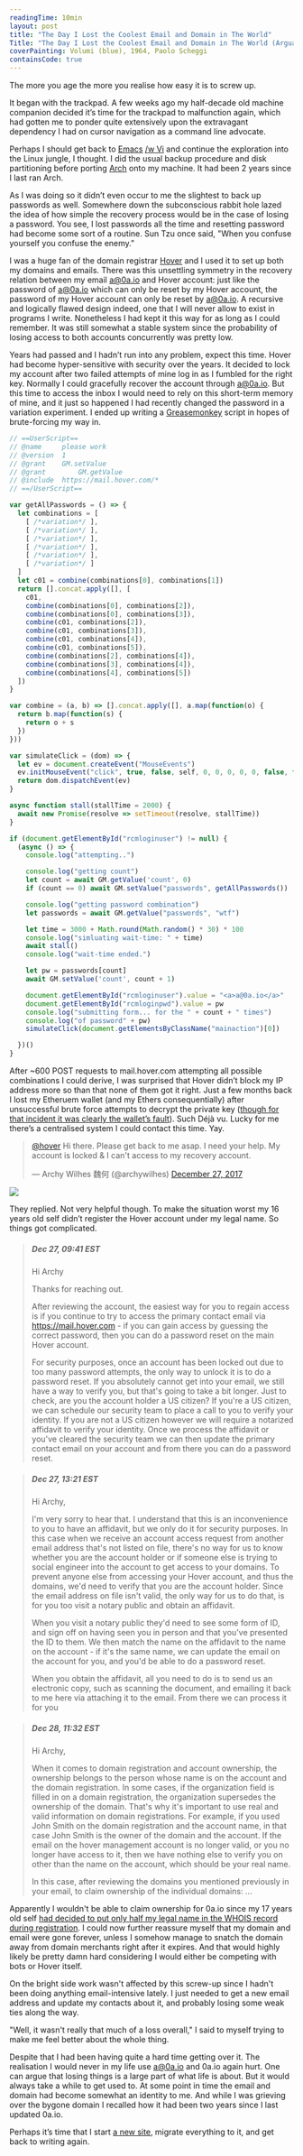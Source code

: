 ```yaml
---
readingTime: 10min
layout: post
title: "The Day I Lost the Coolest Email and Domain in The World"
Title: "The Day I Lost the Coolest Email and Domain in The World (Arguably)"
coverPainting: Volumi (blue), 1964, Paolo Scheggi
containsCode: true
---
```


The more you age the more you realise how easy it is to screw up.

It began with the trackpad. A few weeks ago my half-decade old machine companion decided it’s time for the trackpad to malfunction again, which had gotten me to ponder quite extensively upon the extravagant dependency I had on cursor navigation as a command line advocate.

Perhaps I should get back to [Emacs](http://emacs.sexy/) [/w Vi](https://www.emacswiki.org/emacs/Evil) and continue the exploration into the Linux jungle, I thought. I did the usual backup procedure and disk partitioning before porting [Arch](https://wiki.archlinux.org/index.php/Arch_is_the_best) onto my machine. It had been 2 years since I last ran Arch.

As I was doing so it didn’t even occur to me the slightest to back up passwords as well. Somewhere down the subconscious rabbit hole lazed the idea of how simple the recovery process would be in the case of losing a password. You see, I lost passwords all the time and resetting password had become some sort of a routine. Sun Tzu once said, "When you confuse yourself you confuse the enemy."

I was a huge fan of the domain registrar [Hover](https://en.wikipedia.org/wiki/Hover_(domain_registrar)) and I used it to set up both my domains and emails. There was this unsettling symmetry in the recovery relation between my email <a>a@0a.io</a> and Hover account: just like the password of <a>a@0a.io</a> which can only be reset by my Hover account, the password of my Hover account can only be reset by <a>a@0a.io</a>. A recursive and logically flawed design indeed, one that I will never allow to exist in programs I write. Nonetheless I had kept it this way for as long as I could remember. It was still somewhat a stable system since the probability of losing access to both accounts concurrently was pretty low.

Years had passed and I hadn’t run into any problem, expect this time. Hover had become hyper-sensitive with security over the years. It decided to lock my account after two failed attempts of mine log in as I fumbled for the right key. Normally I could gracefully recover the account through <a>a@0a.io</a>. But this time to access the inbox I would need to rely on this short-term memory of mine, and it just so happened I had recently changed the password in a variation experiment. I ended up writing a [Greasemonkey](https://addons.mozilla.org/en-US/firefox/addon/greasemonkey/) script in hopes of brute-forcing my way in.

```js
// ==UserScript==
// @name     please work
// @version  1
// @grant    GM.setValue
// @grant		 GM.getValue
// @include  https://mail.hover.com/*
// ==/UserScript==

var getAllPasswords = () => {
  let combinations = [
    [ /*variation*/ ],
    [ /*variation*/ ],
    [ /*variation*/ ],
    [ /*variation*/ ],
    [ /*variation*/ ],
    [ /*variation*/ ]
  ]
  let c01 = combine(combinations[0], combinations[1])
  return [].concat.apply([], [
    c01,
    combine(combinations[0], combinations[2]),
    combine(combinations[0], combinations[3]),
    combine(c01, combinations[2]),
    combine(c01, combinations[3]),
    combine(c01, combinations[4]),
    combine(c01, combinations[5]),
    combine(combinations[2], combinations[4]),
    combine(combinations[3], combinations[4]),
    combine(combinations[4], combinations[5])
  ])
}

var combine = (a, b) => [].concat.apply([], a.map(function(o) {
  return b.map(function(s) {
    return o + s
  })
}))

var simulateClick = (dom) => {
  let ev = document.createEvent("MouseEvents")
  ev.initMouseEvent("click", true, false, self, 0, 0, 0, 0, 0, false, false, false, false, 0, null)
  return dom.dispatchEvent(ev)
}

async function stall(stallTime = 2000) {
  await new Promise(resolve => setTimeout(resolve, stallTime))
}

if (document.getElementById("rcmloginuser") != null) {
  (async () => {
    console.log("attempting..")

    console.log("getting count")
    let count = await GM.getValue('count', 0)
    if (count == 0) await GM.setValue("passwords", getAllPasswords())

    console.log("getting password combination")
    let passwords = await GM.getValue("passwords", "wtf")

    let time = 3000 + Math.round(Math.random() * 30) * 100
    console.log("simluating wait-time: " + time)
    await stall()
    console.log("wait-time ended.")

    let pw = passwords[count]
    await GM.setValue('count', count + 1)

    document.getElementById("rcmloginuser").value = "<a>a@0a.io</a>"
    document.getElementById("rcmloginpwd").value = pw
    console.log("submitting form... for the " + count + " times")
    console.log("of password" + pw)
    simulateClick(document.getElementsByClassName("mainaction")[0])

  })()
}
```

After ~600 POST requests to mail.hover.com attempting all possible combinations I could derive, I was surprised that Hover didn’t block my IP address more so than that none of them got it right. Just a few months back I lost my Etheruem wallet (and my Ethers consequentially) after unsuccessful brute force attempts to decrypt the private key ([though for that incident it was clearly the wallet’s fault](https://github.com/ethereum/mist/issues/2411)). Such Déjà vu. Lucky for me there’s a centralised system I could contact this time. Yay.

<blockquote class="twitter-tweet" data-lang="en"><p lang="en" dir="ltr"><a href="https://twitter.com/hover?ref_src=twsrc%5Etfw">@hover</a> Hi there. Please get back to me asap. I need your help. My account is locked &amp; I can&#39;t access to my recovery account.</p>&mdash; Archy Wilhes 魏何 (@archywilhes) <a href="https://twitter.com/archywilhes/status/945929498201006081?ref_src=twsrc%5Etfw">December 27, 2017</a></blockquote> <script async src="https://platform.twitter.com/widgets.js" charset="utf-8"></script>

<img src="../img/hover-can-you-help.png" style="max-width:300px">

They replied. Not very helpful though. To make the situation worst my 16 years old self didn’t register the Hover account under my legal name. So things got complicated.

>##### Dec 27, 09:41 EST
>Hi Archy
>
>Thanks for reaching out.
>
>After reviewing the account, the easiest way for you to regain access is if you continue to try to access the primary contact email via https://mail.hover.com - if you can gain access by guessing the correct password, then you can do a password reset on the main Hover account.
>
>For security purposes, once an account has been locked out due to too many password attempts, the only way to unlock it is to do a password reset. If you absolutely cannot get into your email, we still have a way to verify you, but that's going to take a bit longer. Just to check, are you the account holder a US citizen? If you're a US citizen, we can schedule our security team to place a call to you to verify your identity. If you are not a US citizen however we will require a notarized affidavit to verify your identity. Once we process the affidavit or you've cleared the security team we can then update the primary contact email on your account and from there you can do a password reset.

<div></div>

> ##### Dec 27, 13:21 EST
>Hi Archy,
>
>I'm very sorry to hear that. I understand that this is an inconvenience to you to have an affidavit, but we only do it for security purposes. In this case when we receive an account access request from another email address that's not listed on file, there's no way for us to know whether you are the account holder or if someone else is trying to social engineer into the account to get access to your domains. To prevent anyone else from accessing your Hover account, and thus the domains, we'd need to verify that you are the account holder. Since the email address on file isn't valid, the only way for us to do that, is for you too visit a notary public and obtain an affidavit.
>
>When you visit a notary public they'd need to see some form of ID, and sign off on having seen you in person and that you've presented the ID to them. We then match the name on the affidavit to the name on the account - if it's the same name, we can update the email on the account for you, and you'd be able to do a password reset.
>
>When you obtain the affidavit, all you need to do is to send us an electronic copy, such as scanning the document, and emailing it back to me here via attaching it to the email. From there we can process it for you

<div></div>

> ##### Dec 28, 11:32 EST
>Hi Archy,
>
>When it comes to domain registration and account ownership, the ownership belongs to the person whose name is on the account and the domain registration. In some cases, if the organization field is filled in on a domain registration, the organization supersedes the ownership of the domain. That's why it's important to use real and valid information on domain registrations. For example, if you used John Smith on the domain registration and the account name, in that case John Smith is the owner of the domain and the account. If the email on the hover management account is no longer valid, or you no longer have access to it, then we have nothing else to verify you on other than the name on the account, which should be your real name.
>
>In this case, after reviewing the domains you mentioned previously in your email, to claim ownership of the individual domains:
> ...

Apparently I wouldn't be able to claim ownership for 0a.io since my 17 years old self [had decided to put only half my legal name in the WHOIS record during registration](https://www.whois.com/whois/0a.io). I could now further reassure myself that my domain and email were gone forever, unless I somehow manage to snatch the domain away from domain merchants right after it expires. And that would highly likely be pretty damn hard considering I would either be competing with bots or Hover itself.

On the bright side work wasn't affected by this screw-up since I hadn't been doing anything email-intensive lately. I just needed to get a new email address and update my contacts about it, and probably losing some weak ties along the way.

"Well, it wasn't really that much of a loss overall," I said to myself trying to make me feel better about the whole thing.

Despite that I had been having quite a hard time getting over it. The realisation I would never in my life use a@0a.io and 0a.io again hurt. One can argue that losing things is a large part of what life is about. But it would always take a while to get used to. At some point in time the email and domain had become somewhat an identity to me. And while I was grieving over the bygone domain I recalled how it had been two years since I last updated 0a.io.

Perhaps it’s time that I start [a new site](http://zer0.degree), migrate everything to it, and get back to writing again.
